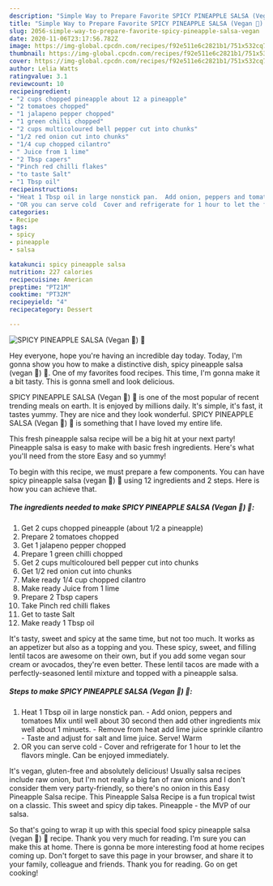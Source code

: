 ```yaml
---
description: "Simple Way to Prepare Favorite SPICY PINEAPPLE SALSA (Vegan 🍃) 🍍"
title: "Simple Way to Prepare Favorite SPICY PINEAPPLE SALSA (Vegan 🍃) 🍍"
slug: 2056-simple-way-to-prepare-favorite-spicy-pineapple-salsa-vegan
date: 2020-11-06T23:17:56.782Z
image: https://img-global.cpcdn.com/recipes/f92e511e6c2821b1/751x532cq70/spicy-pineapple-salsa-vegan-🍃-🍍-recipe-main-photo.jpg
thumbnail: https://img-global.cpcdn.com/recipes/f92e511e6c2821b1/751x532cq70/spicy-pineapple-salsa-vegan-🍃-🍍-recipe-main-photo.jpg
cover: https://img-global.cpcdn.com/recipes/f92e511e6c2821b1/751x532cq70/spicy-pineapple-salsa-vegan-🍃-🍍-recipe-main-photo.jpg
author: Lelia Watts
ratingvalue: 3.1
reviewcount: 10
recipeingredient:
- "2 cups chopped pineapple about 12 a pineapple"
- "2 tomatoes chopped"
- "1 jalapeno pepper chopped"
- "1 green chilli chopped"
- "2 cups multicoloured bell pepper cut into chunks"
- "1/2 red onion cut into chunks"
- "1/4 cup chopped cilantro"
- " Juice from 1 lime"
- "2 Tbsp capers"
- "Pinch red chilli flakes"
- "to taste Salt"
- "1 Tbsp oil"
recipeinstructions:
- "Heat 1 Tbsp oil in large nonstick pan.  Add onion, peppers and tomatoes Mix until well about 30 second then add other ingredients mix well about 1 minuets.  Remove from heat add lime juice sprinkle cilantro  Taste and adjust for salt and lime juice. Serve! Warm"
- "OR you can serve cold  Cover and refrigerate for 1 hour to let the flavors mingle. Can be enjoyed immediately."
categories:
- Recipe
tags:
- spicy
- pineapple
- salsa

katakunci: spicy pineapple salsa 
nutrition: 227 calories
recipecuisine: American
preptime: "PT21M"
cooktime: "PT32M"
recipeyield: "4"
recipecategory: Dessert

---
```



![SPICY PINEAPPLE SALSA (Vegan 🍃) 🍍](https://img-global.cpcdn.com/recipes/f92e511e6c2821b1/751x532cq70/spicy-pineapple-salsa-vegan-🍃-🍍-recipe-main-photo.jpg)

Hey everyone, hope you're having an incredible day today. Today, I'm gonna show you how to make a distinctive dish, spicy pineapple salsa (vegan 🍃) 🍍. One of my favorites food recipes. This time, I'm gonna make it a bit tasty. This is gonna smell and look delicious.

SPICY PINEAPPLE SALSA (Vegan 🍃) 🍍 is one of the most popular of recent trending meals on earth. It is enjoyed by millions daily. It's simple, it's fast, it tastes yummy. They are nice and they look wonderful. SPICY PINEAPPLE SALSA (Vegan 🍃) 🍍 is something that I have loved my entire life.

This fresh pineapple salsa recipe will be a big hit at your next party! Pineapple salsa is easy to make with basic fresh ingredients. Here&#39;s what you&#39;ll need from the store Easy and so yummy!


To begin with this recipe, we must prepare a few components. You can have spicy pineapple salsa (vegan 🍃) 🍍 using 12 ingredients and 2 steps. Here is how you can achieve that.

<!--inarticleads1-->

##### The ingredients needed to make SPICY PINEAPPLE SALSA (Vegan 🍃) 🍍:

1. Get 2 cups chopped pineapple (about 1/2 a pineapple)
1. Prepare 2 tomatoes chopped
1. Get 1 jalapeno pepper chopped
1. Prepare 1 green chilli chopped
1. Get 2 cups multicoloured bell pepper cut into chunks
1. Get 1/2 red onion cut into chunks
1. Make ready 1/4 cup chopped cilantro
1. Make ready  Juice from 1 lime
1. Prepare 2 Tbsp capers
1. Take Pinch red chilli flakes
1. Get to taste Salt
1. Make ready 1 Tbsp oil


It&#39;s tasty, sweet and spicy at the same time, but not too much. It works as an appetizer but also as a topping and you. These spicy, sweet, and filling lentil tacos are awesome on their own, but if you add some vegan sour cream or avocados, they&#39;re even better. These lentil tacos are made with a perfectly-seasoned lentil mixture and topped with a pineapple salsa. 

<!--inarticleads2-->

##### Steps to make SPICY PINEAPPLE SALSA (Vegan 🍃) 🍍:

1. Heat 1 Tbsp oil in large nonstick pan. -  Add onion, peppers and tomatoes Mix until well about 30 second then add other ingredients mix well about 1 minuets.  - Remove from heat add lime juice sprinkle cilantro  - Taste and adjust for salt and lime juice. Serve! Warm
1. OR you can serve cold  - Cover and refrigerate for 1 hour to let the flavors mingle. Can be enjoyed immediately.


It&#39;s vegan, gluten-free and absolutely delicious! Usually salsa recipes include raw onion, but I&#39;m not really a big fan of raw onions and I don&#39;t consider them very party-friendly, so there&#39;s no onion in this Easy Pineapple Salsa recipe. This Pineapple Salsa Recipe is a fun tropical twist on a classic. This sweet and spicy dip takes. Pineapple - the MVP of our salsa. 

So that's going to wrap it up with this special food spicy pineapple salsa (vegan 🍃) 🍍 recipe. Thank you very much for reading. I'm sure you can make this at home. There is gonna be more interesting food at home recipes coming up. Don't forget to save this page in your browser, and share it to your family, colleague and friends. Thank you for reading. Go on get cooking!
